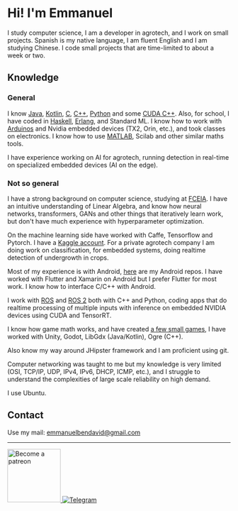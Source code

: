 # Hi! I'm Emmanuel
I study computer science, I am a developer in agrotech, and I work on small projects. Spanish is my native language, I am fluent English and I am studying Chinese.
I code small projects that are time-limited to about a week or two.

## Knowledge
### General
I know [Java](https://github.com/EmmanuelMess?tab=repositories&q=&type=&language=java&sort=), [Kotlin](https://github.com/EmmanuelMess?tab=repositories&q=&type=&language=kotlin&sort=stargazers), [C](https://github.com/EmmanuelMess?tab=repositories&q=&type=&language=c&sort=stargazers), [C++](https://github.com/EmmanuelMess?tab=repositories&q=&type=&language=c%2B%2B&sort=stargazers), [Python](https://github.com/EmmanuelMess?tab=repositories&q=&type=&language=python&sort=stargazers) and some [CUDA C++](https://github.com/EmmanuelMess?tab=repositories&q=&type=&language=cuda&sort=stargazers). Also, for school, I have coded in [Haskell](https://github.com/EmmanuelMess?tab=repositories&q=&type=&language=haskell&sort=stargazers), [Erlang](https://github.com/EmmanuelMess?tab=repositories&q=&type=&language=erlang&sort=stargazers), and Standard ML. I know how to work with [Arduinos](https://github.com/EmmanuelMess?tab=repositories&q=Arduino&type=source&language=&sort=stargazers) and Nvidia embedded devices (TX2, Orin, etc.), and took classes on electronics. I know how to use [MATLAB](https://github.com/EmmanuelMess?tab=repositories&q=&type=&language=matlab&sort=stargazers), Scilab and other similar maths tools.

I have experience working on AI for agrotech, running detection in real-time on specialized embedded devices (AI on the edge).

### Not so general

I have a strong background on computer science, studying at [FCEIA](https://www.fceia.unr.edu.ar/). I have an intuitive understanding of Linear Algebra, and know how neural networks, transformers, GANs and other things that iteratively learn work, but don't have much experience with hyperparameter optimization.

On the machine learning side have worked with Caffe, Tensorflow and Pytorch. I have a [Kaggle account](https://www.kaggle.com/emmanuelmess). For a private agrotech company I am doing work on classification, for embedded systems, doing realtime detection of undergrowth in crops.

Most of my experience is with Android, [here](https://github.com/EmmanuelMess?tab=repositories&q=Android&type=&language=&sort=) are my Android repos. I have worked with Flutter and Xamarin on Android but I prefer Flutter for most work. I know how to interface C/C++ with Android.

I work with [ROS](https://www.ros.org/) and [ROS 2](https://github.com/ros2) both with C++ and Python, coding apps that do realtime processing of multiple inputs with inference on embedded NVIDIA devices using CUDA and TensorRT. 

I know how game math works, and have created [a few small games](https://github.com/EmmanuelMess?tab=repositories&q=Game&type=&language=&sort=), I have worked with Unity, Godot, LibGdx (Java/Kotlin), Ogre (C++). 

Also know my way around JHipster framework and I am proficient using git.

Computer networking was taught to me but my knowledge is very limited (OSI, TCP/IP, UDP, IPv4, IPv6, DHCP, ICMP, etc.), and I struggle to understand the complexities of large scale reliability on high demand.

I use Ubuntu.

## Contact
Use my mail: emmanuelbendavid@gmail.com


----
<a class="imgpatreon" href="https://www.patreon.com/emmanuelmess" target="_blank"> <img alt="Become a patreon" src="https://user-images.githubusercontent.com/10991116/56376378-07065400-61de-11e9-9583-8ff2148aa41c.png" width=120px> </a>
[![Telegram](https://img.shields.io/badge/telegram-1b77FF.svg?style=for-the-badge&logo=telegram)](https://t.me/EmmanuelsApps)

